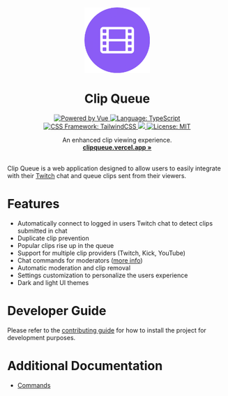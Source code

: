 <p align="center">
  <br />
  <img width="150" height="150" src="./public/icon.png" alt="Logo">
  <h1 align="center"><b>Clip Queue</b></h1>
  <div align="center">
    <a href="https://vuejs.org/">
      <img src="https://img.shields.io/badge/Powered%20by-Vue-%234FC08D.svg?style=flat&logo=Vue.js" alt="Powered by Vue">
    </a>
    <a href="https://www.typescriptlang.org/">
      <img src="https://img.shields.io/badge/Language-Typescript-%233178C6.svg?style=flat&logo=typescript" alt="Language: TypeScript">
    </a>
    <a href="https://tailwindcss.com">
      <img src="https://img.shields.io/badge/CSS%20Framework-TailwindCSS-%2306B6D4?logo=tailwindcss" alt="CSS Framework: TailwindCSS">
    </a>
    <a href="https://codecov.io/gh/jordanshatford/clip-queue" >
      <img src="https://codecov.io/gh/jordanshatford/clip-queue/branch/main/graph/badge.svg?token=55KCL03QIH"/>
    </a>
    <a href="https://github.com/jordanshatford/clip-queue/blob/main/LICENSE">
      <img src="https://img.shields.io/badge/License-MIT-black.svg?style=flat&logo=license" alt="License: MIT">
    </a>
  </div>
  <p align="center">
    An enhanced clip viewing experience.
    <br />
    <a href="https://clipqueue.vercel.app/"><strong>clipqueue.vercel.app »</strong></a>
    <br />
    <br />
  </p>
</p>

Clip Queue is a web application designed to allow users to easily integrate with their [Twitch](https://www.twitch.tv/) chat and queue clips sent from their viewers.

# Features
  - Automatically connect to logged in users Twitch chat to detect clips submitted in chat
  - Duplicate clip prevention
  - Popular clips rise up in the queue
  - Support for multiple clip providers (Twitch, Kick, YouTube)
  - Chat commands for moderators ([more info](./docs/COMMANDS.md))
  - Automatic moderation and clip removal
  - Settings customization to personalize the users experience
  - Dark and light UI themes

# Developer Guide
Please refer to the [contributing guide](CONTRIBUTING.md) for how to install the project for development purposes.

# Additional Documentation
  - [Commands](./docs/COMMANDS.md)
